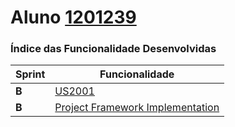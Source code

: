 Aluno [1201239](./) 
===============================

### Índice das Funcionalidade Desenvolvidas ###


| Sprint | Funcionalidade                       |
|--------|--------------------------------------|
| **B**  | [US2001](US2001)                     |
| **B**  | [Project Framework Implementation]() |